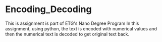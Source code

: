 # Encoding_Decoding

This is assignment is part of ETG's Nano Degree Program
In this assignment, using python, the text is encoded with numerical values and then the numerical text is decoded to get original text back.
